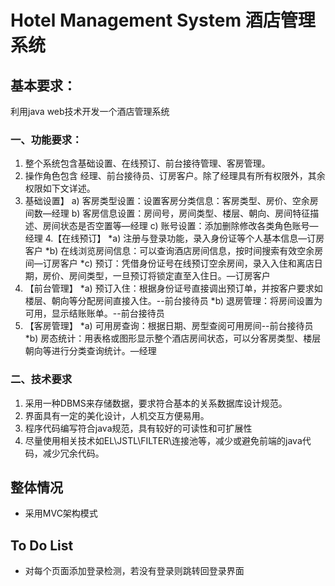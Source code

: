 # Hotel Management System 酒店管理系统

## 基本要求：

利用java web技术开发一个酒店管理系统
### 一、功能要求：
 1. 整个系统包含基础设置、在线预订、前台接待管理、客房管理。
 2. 操作角色包含 经理、前台接待员、订房客户。除了经理具有所有权限外，其余权限如下文详述。
 3. 基础设置】
	a) 客房类型设置：设置客房分类信息：客房类型、房价、空余房间数—经理
	b) 客房信息设置：房间号，房间类型、楼层、朝向、房间特征描述、房间状态是否空置等—经理
	c) 账号设置：添加删除修改各类角色账号—经理
 4.【在线预订】
	*a) 注册与登录功能，录入身份证等个人基本信息—订房客户
	*b) 在线浏览房间信息：可以查询酒店房间信息，按时间搜索有效空余房间—订房客户
	*c) 预订：凭借身份证号在线预订空余房间，录入入住和离店日期，房价、房间类型，一旦预订将锁定直至入住日。—订房客户
 5. 【前台管理】
	*a) 预订入住：根据身份证号直接调出预订单，并按客户要求如楼层、朝向等分配房间直接入住。--前台接待员
	*b) 退房管理：将房间设置为可用，显示结账账单。--前台接待员
 6. 【客房管理】
	*a) 可用房查询：根据日期、房型查阅可用房间--前台接待员
	*b) 房态统计：用表格或图形显示整个酒店房间状态，可以分客房类型、楼层朝向等进行分类查询统计。—经理
### 二、技术要求

 1. 采用一种DBMS来存储数据，要求符合基本的关系数据库设计规范。
 2. 界面具有一定的美化设计，人机交互方便易用。
 3. 程序代码编写符合java规范，具有较好的可读性和可扩展性
 4. 尽量使用相关技术如EL\JSTL\FILTER\连接池等，减少或避免前端的java代码，减少冗余代码。




## 整体情况
 - 采用MVC架构模式


## To Do List

 - 对每个页面添加登录检测，若没有登录则跳转回登录界面
